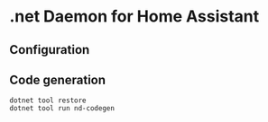 # .net Daemon for Home Assistant

## Configuration

## Code generation

``` pwsh
dotnet tool restore
dotnet tool run nd-codegen
```
